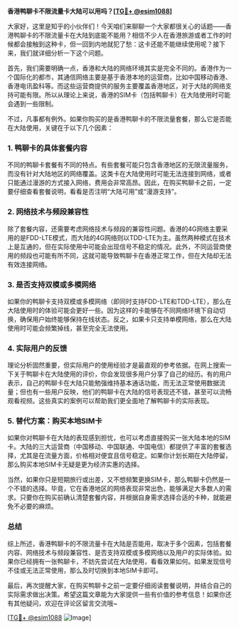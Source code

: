 **香港鸭聊卡不限流量卡大陆可以用吗？[[TG💪+ @esim1088](https://t.me/s/esim1088)]**

大家好，这里是知乎的小伙伴们！今天咱们来聊聊一个大家都很关心的话题——香港鸭聊卡的不限流量卡在大陆到底能不能用？相信不少人在香港旅游或者工作的时候都会接触到这种卡，但一回到内地就犯了愁：这卡还能不能继续使用呢？接下来，我们就详细分析一下这个问题。

首先，我们需要明确一点，香港和大陆的网络环境其实是完全不同的。香港作为一个国际化的都市，其通信网络主要是基于香港本地的运营商，比如中国移动香港、香港电讯盈科等。而这些运营商提供的服务主要覆盖香港地区，对于大陆的网络支持可能有限。所以从理论上来说，香港的SIM卡（包括鸭聊卡）在大陆使用时可能会遇到一些限制。

不过，凡事都有例外。如果你购买的是香港鸭聊卡的不限流量套餐，那么它是否能在大陆使用，关键在于以下几个因素：

### **1. 鸭聊卡的具体套餐内容**
不同的鸭聊卡套餐有不同的特点。有些套餐可能只包含香港地区的无限流量服务，而没有针对大陆地区的网络覆盖。这类卡在大陆使用时可能无法连接到网络，或者只能通过漫游的方式接入网络，费用会非常高昂。因此，在购买鸭聊卡之前，一定要仔细查看套餐说明，看看是否注明“大陆可用”或“漫游支持”。

### **2. 网络技术与频段兼容性**
除了套餐内容，还需要考虑网络技术与频段的兼容性问题。香港的4G网络主要采用的是FDD-LTE模式，而大陆的4G网络则以TDD-LTE为主。虽然两种模式在技术上是互通的，但在实际使用中可能会出现信号不稳定的情况。此外，不同运营商使用的频段也可能有所不同，这就可能导致鸭聊卡在香港正常工作，但在大陆却无法有效连接网络。

### **3. 是否支持双模或多模网络**
如果你的鸭聊卡支持双模或多模网络（即同时支持FDD-LTE和TDD-LTE），那么在大陆使用时的体验可能会更好一些。因为这样的卡能够在不同网络环境下自动切换，确保用户始终能够保持在线状态。反之，如果卡只支持单模网络，那么在大陆使用时可能会频繁掉线，甚至完全无法使用。

### **4. 实际用户的反馈**
理论分析固然重要，但实际用户的使用经验才是最直观的参考依据。在网上搜索一下关于鸭聊卡在大陆使用的评价，你会发现很多用户分享了自己的经历。有的用户表示，自己的鸭聊卡在大陆只能勉强维持基本通话功能，而无法正常使用数据流量；但也有一些用户反映，他们的鸭聊卡在大陆的信号表现还不错，甚至可以流畅观看视频。这些真实的案例可以帮助我们更全面地了解鸭聊卡的实际表现。

### **5. 替代方案：购买本地SIM卡**
如果你对鸭聊卡在大陆的表现感到担忧，也可以考虑直接购买一张大陆本地的SIM卡。大陆的三大运营商（中国移动、中国联通、中国电信）都提供了丰富的套餐选择，尤其是在流量方面，价格相对便宜且信号稳定。如果你计划长期在大陆停留，那么购买本地SIM卡无疑是更为经济实惠的选择。

当然，如果你只是短期旅行或出差，又不想频繁更换SIM卡，那么鸭聊卡仍然是一个不错的选择。毕竟，它在香港地区的网络表现非常出色，能够满足大多数人的需求。只要你在购买前确认清楚套餐内容，并根据自身需求选择合适的卡种，就能避免不必要的麻烦。

### **总结**
综上所述，香港鸭聊卡的不限流量卡在大陆是否能用，取决于多个因素，包括套餐内容、网络技术与频段兼容性、是否支持双模或多模网络以及用户的实际体验。如果你已经拥有一张鸭聊卡，不妨先尝试在大陆使用，看看效果如何。如果发现信号不佳或无法正常使用，那么及时切换到本地SIM卡即可。

最后，再次提醒大家，在购买鸭聊卡之前一定要仔细阅读套餐说明，并结合自己的实际需求做出决策。希望这篇文章能为大家提供一些有价值的参考信息！如果你还有其他疑问，欢迎在评论区留言交流哦~

[[TG💪+ @esim1088](https://t.me/s/esim1088) ![Image](https://i.postimg.cc/4NQfJmqS/Snipaste-2025-05-13-00-14-12.png)]
